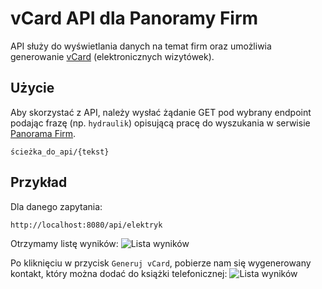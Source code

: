# vCard API dla Panoramy Firm

API służy do wyświetlania danych na temat firm oraz umożliwia generowanie [vCard](https://pl.wikipedia.org/wiki/VCard) 
(elektronicznych wizytówek).

## Użycie

Aby skorzystać z API, należy wysłać żądanie GET pod wybrany endpoint podając frazę (np. `hydraulik`) opisującą pracę do
wyszukania w serwisie [Panorama Firm](https://panoramafirm.pl/).

```
ścieżka_do_api/{tekst}
```

## Przykład
Dla danego zapytania:
```
http://localhost:8080/api/elektryk
```
Otrzymamy listę wyników:
![Lista wyników](https://i.imgur.com/MZwwVhy.jpeg)

Po kliknięciu w przycisk `Generuj vCard`, pobierze nam się wygenerowany kontakt, który można dodać do książki telefonicznej:
![Lista wyników](https://i.imgur.com/eQguS1V.jpeg)